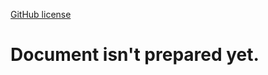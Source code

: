 [GitHub license](https://img.shields.io/badge/license-MIT-blue.svg)

# Document isn't prepared yet.
